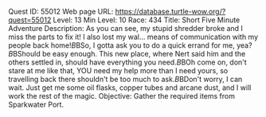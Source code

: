 Quest ID: 55012
Web page URL: https://database.turtle-wow.org/?quest=55012
Level: 13
Min Level: 10
Race: 434
Title: Short Five Minute Adventure
Description: As you can see, my stupid shredder broke and I miss the parts to fix it! I also lost my wal... means of communication with my people back home!$B$BSo, I gotta ask you to do a quick errand for me, yea?$B$BShould be easy enough. This new place, where Nert said him and the others settled in, should have everything you need.$B$BOh come on, don't stare at me like that, YOU need my help more than I need yours, so travelling back there shouldn't be too much to ask.$B$BDon't worry, I can wait. Just get me some oil flasks, copper tubes and arcane dust, and I will work the rest of the magic.
Objective: Gather the required items from Sparkwater Port.

